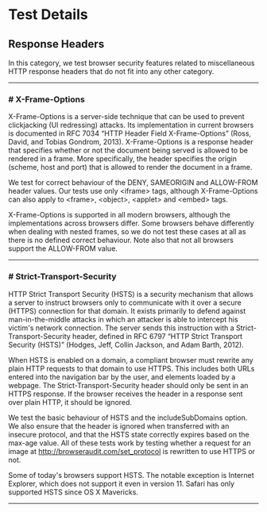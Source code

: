 # Test Details

## Response Headers

In this category, we test browser security features related to miscellaneous HTTP response headers that do not fit into any other category.

---

### # X-Frame-Options

X-Frame-Options is a server-side technique that can be used to prevent clickjacking (UI redressing) attacks. Its implementation in current browsers is documented in RFC 7034 “HTTP Header Field X-Frame-Options” (Ross, David, and Tobias Gondrom, 2013). X-Frame-Options is a response header that specifies whether or not the document being served is allowed to be rendered in a frame. More specifically, the header specifies the origin (scheme, host and port) that is allowed to render the document in a frame.

We test for correct behaviour of the DENY, SAMEORIGIN and ALLOW-FROM header values. Our tests use only \<iframe\> tags, although X-Frame-Options can also apply to \<frame\>, \<object\>, \<applet\> and \<embed\> tags.

X-Frame-Options is supported in all modern browsers, although the implementations across browsers differ. Some browsers behave differently when dealing with nested frames, so we do not test these cases at all as there is no defined correct behaviour. Note also that not all browsers support the ALLOW-FROM value.

---

### # Strict-Transport-Security

HTTP Strict Transport Security (HSTS) is a security mechanism that allows a server to instruct browsers only to communicate with it over a secure (HTTPS) connection for that domain. It exists primarily to defend against man-in-the-middle attacks in which an attacker is able to intercept his victim's network connection. The server sends this instruction with a Strict-Transport-Security header, defined in RFC 6797 “HTTP Strict Transport Security (HSTS)” (Hodges, Jeff, Collin Jackson, and Adam Barth, 2012).

When HSTS is enabled on a domain, a compliant browser must rewrite any plain HTTP requests to that domain to use HTTPS. This includes both URLs entered into the navigation bar by the user, and elements loaded by a webpage. The Strict-Transport-Security header should only be sent in an HTTPS response. If the browser receives the header in a response sent over plain HTTP, it should be ignored.

We test the basic behaviour of HSTS and the includeSubDomains option. We also ensure that the header is ignored when transferred with an insecure protocol, and that the HSTS state correctly expires based on the max-age value. All of these tests work by testing whether a request for an image at <http://browseraudit.com/set_protocol> is rewritten to use HTTPS or not.

Some of today's browsers support HSTS. The notable exception is Internet Explorer, which does not support it even in version 11. Safari has only supported HSTS since OS X Mavericks.

---
